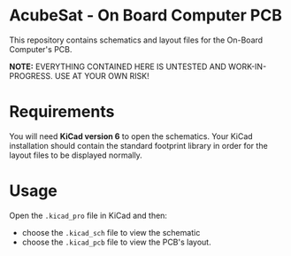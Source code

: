 # AcubeSat - On Board Computer PCB

This repository contains schematics and layout files for
the On-Board Computer's PCB.

**NOTE:** EVERYTHING CONTAINED HERE IS UNTESTED AND WORK-IN-PROGRESS.
USE AT YOUR OWN RISK!

# Requirements
You will need **KiCad version 6** to open the schematics.
Your KiCad installation should contain the standard footprint library
in order for the layout files to be displayed normally.

# Usage
Open the `.kicad_pro` file in KiCad and then:
* choose the `.kicad_sch` file to view the schematic
* choose the `.kicad_pcb` file to view the PCB's layout.
